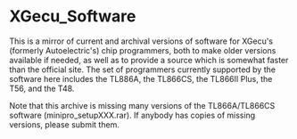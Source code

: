 # XGecu_Software
This is a mirror of current and archival versions of software for XGecu's (formerly Autoelectric's) chip programmers, both to make older versions available if needed, as well as to provide a source which is somewhat faster than the official site.  The set of programmers currently supported by the software here includes the TL886A, the TL866CS, the TL866II Plus, the T56, and the T48.

Note that this archive is missing many versions of the TL866A/TL866CS software (minipro_setupXXX.rar).  If anybody has copies of missing versions, please submit them.
